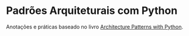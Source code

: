 # Padrões Arquiteturais com Python

Anotações e práticas baseado no livro [Architecture Patterns with Python](https://www.cosmicpython.com/).
